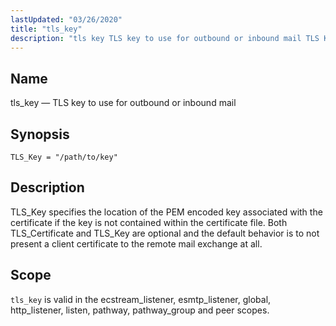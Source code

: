 ```yaml
---
lastUpdated: "03/26/2020"
title: "tls_key"
description: "tls key TLS key to use for outbound or inbound mail TLS Key path to key TLS Key specifies the location of the PEM encoded key associated with the certificate if the key is not contained within the certificate file Both TLS Certificate and TLS Key are optional and the..."
---
```


<a name="config.tls_key"></a> 
## Name

tls_key — TLS key to use for outbound or inbound mail

## Synopsis

`TLS_Key = "/path/to/key"`

<a name="idp26978768"></a> 
## Description

TLS_Key specifies the location of the PEM encoded key associated with the certificate if the key is not contained within the certificate file. Both TLS_Certificate and TLS_Key are optional and the default behavior is to not present a client certificate to the remote mail exchange at all.

<a name="idp26980864"></a> 
## Scope

`tls_key` is valid in the ecstream_listener, esmtp_listener, global, http_listener, listen, pathway, pathway_group and peer scopes.